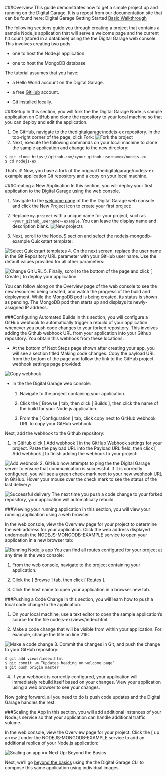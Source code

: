 ###Overview
This guide demonstrates how to get a simple project up and running on the Digital Garage. It is a repost from our documentation site that can be found here: Digital Garage Getting Started [Basic Walkthrough](http://docs.thedigitalgarage.io/getting_started/basic_walkthrough.html) 

The following sections guide you through creating a project that contains a sample Node.js application that will serve a welcome page and the current hit count (stored in a database) using the the Digital Garage web console. This involves creating two pods:

* one to host the Node.js application

* one to host the MongoDB database

The tutorial assumes that you have:

* a Hello World account on the Digital Garage.

* a free [GitHub](http://www.github.com) account.

* [Git](https://help.github.com/articles/set-up-git/) installed locally.

###Setup
In this section, you will fork the the Digital Garage Node.js sample application on GitHub and clone the repository to your local machine so that you can deploy and edit the application.

1. On GitHub, navigate to the thedigitalgarage/nodejs-ex repository. In the top-right corner of the page, click Fork:
![Fork the project](https://raw.githubusercontent.com/thedigitalgarage/openshift-docs/master/getting_started/images/gs-fork.png)
2. Next, execute the following commands on your local machine to clone the sample application and change to the new directory:
```
$ git clone https://github.com/<your_github_username>/nodejs-ex
$ cd nodejs-ex
```

That’s it! Now, you have a fork of the original thedigitalgarage/nodejs-ex example application Git repository and a copy on your local machine.

###Creating a New Application
In this section, you will deploy your first application to the Digital Garage using the web console.

1. Navigate to the [welcome page](https://apps.thedigitalgarage.io:8443/console/) of the the Digital Garage web console and click the New Project icon to create your first project:

2. Replace `my-project` with a unique name for your project, such as `<your_github_username>-example`. You can leave the display name and description blank.
![New projects](https://raw.githubusercontent.com/thedigitalgarage/openshift-docs/master/getting_started/images/dg-new-project.png)
3. Next, scroll to the NodeJS section and select the nodejs-mongodb-example Quickstart template:

![Select Quickstart templates](https://raw.githubusercontent.com/thedigitalgarage/openshift-docs/master/getting_started/images/dg-select-quickstart.png)
4. On the next screen, replace the user name in the Git Repository URL parameter with your GitHub user name. Use the default values provided for all other parameters:

![Change Git URL](https://raw.githubusercontent.com/thedigitalgarage/openshift-docs/master/getting_started/images/dg-change-git-url.png)
5. Finally, scroll to the bottom of the page and click [ Create ] to deploy your application.

You can follow along on the Overview page of the web console to see the new resources being created, and watch the progress of the build and deployment. While the MongoDB pod is being created, its status is shown as pending. The MongoDB pod then starts up and displays its newly-assigned IP address.

###Configuring Automated Builds
In this section, you will configure a GitHub webhook to automatically trigger a rebuild of your application whenever you push code changes to your forked repository. This involves adding the Github webhook URL from your application into your Github repository. You obtain this webhook from these locations:

* At the bottom of Next Steps page shown after creating your app, you will see a section titled Making code changes. Copy the payload URL from the bottom of the page and follow the link to the GitHub project webhook settings page provided:

![Copy webhook](https://raw.githubusercontent.com/thedigitalgarage/openshift-docs/master/getting_started/images/dg-copy-webhook.png)
* In the the Digital Garage web console:

    1. Navigate to the project containing your application.

    2. Click the [ Browse ] tab, then click [ Builds ], then click the name of the build for your Node.js application.

    3. From the [ Configuration ] tab, click copy next to GitHub webhook URL to copy your GitHub webhook.

Next, add the webhook to the Github repository:

1. In GitHub click [ Add webhook ] in the GitHub Webhook settings for your project. Paste the payload URL into the Payload URL field, then click [ Add webhook ] to finish adding the webhook to your project:

![Add webhook](https://raw.githubusercontent.com/thedigitalgarage/openshift-docs/master/getting_started/images/gs-add-webhook.png)
2. GitHub now attempts to ping the the Digital Garage server to ensure that communication is successful. If it is correctly configured, you will see a green check mark next to your new webhook URL in GitHub. Hover your mouse over the check mark to see the status of the last delivery:

![Successful delivery](https://raw.githubusercontent.com/thedigitalgarage/openshift-docs/master/getting_started/images/gs-webhook-success.png)
The next time you push a code change to your forked repository, your application will automatically rebuild.

###Viewing your running application
In this section, you will view your running application using a web browser.

In the web console, view the Overview page for your project to determine the web address for your application. Click the web address displayed underneath the NODEJS-MONGODB-EXAMPLE service to open your application in a new browser tab:

![Running Node.js app](https://raw.githubusercontent.com/thedigitalgarage/openshift-docs/master/getting_started/images/dg-running-nodejs-app.png)
You can find all routes configured for your project at any time in the web console:

1. From the web console, navigate to the project containing your application.

2. Click the [ Browse ] tab, then click [ Routes ].

3. Click the host name to open your application in a browser new tab.

###Pushing a Code Change
In this section, you will learn how to push a local code change to the application.

1. On your local machine, use a text editor to open the sample application’s source for the file nodejs-ex/views/index.html.

2. Make a code change that will be visible from within your application. For example, change the title on line 219:

![Make a code change](https://raw.githubusercontent.com/thedigitalgarage/openshift-docs/master/getting_started/images/gs-code-change.png)
3. Commit the changes in Git, and push the change to your GitHub repository:
```
$ git add views/index.html
$ git commit -m “Updates heading on welcome page”
$ git push origin master
```
4. If your webhook is correctly configured, your application will immediately rebuild itself based on your changes. View your application using a web browser to see your changes.

Now going forward, all you need to do is push code updates and the Digital Garage handles the rest.

###Scaling the App
In this section, you will add additional instances of your Node.js service so that your application can handle additional traffic volume.

In the web console, view the Overview page for your project. Click the [ up arrow ] under the NODEJS-MONGODB-EXAMPLE service to add an additional replica of your Node.js application:

![Scaling an app](https://raw.githubusercontent.com/thedigitalgarage/openshift-docs/master/getting_started/images/dg-scaling-app.png)
== Next Up: Beyond the Basics

Next, we’ll go [beyond the basics](http://docs.thedigitalgarage.io/getting_started/beyond_the_basics.html#getting-started-beyond-the-basics) using the the Digital Garage CLI to compose this same application using individual images.
